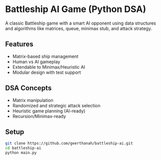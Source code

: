 #  Battleship AI Game (Python DSA)

A classic Battleship game with a smart AI opponent using data structures and algorithms like matrices, queue, minimax stub, and attack strategy.

##  Features

- Matrix-based ship management
- Human vs AI gameplay
- Extendable to Minimax/Heuristic AI
- Modular design with test support

##  DSA Concepts

- Matrix manipulation
- Randomized and strategic attack selection
- Heuristic game planning (AI-ready)
- Recursion/Minimax-ready

##  Setup

```bash
git clone https://github.com/geerthanah/battleship-ai.git
cd battleship-ai
python main.py
